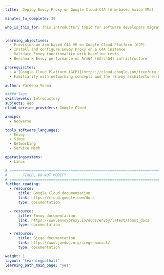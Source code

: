 ```yaml
---
title:  Deploy Envoy Proxy on Google Cloud C4A (Arm-based Axion VMs)

minutes_to_complete: 30

who_is_this_for: This introductory topic for software developers migrating Envoy Proxy workloads from x86_64 to Arm-based servers, specifically on Google Cloud C4A virtual machines built on Axion processors.


learning_objectives:
  - Provision an Arm-based C4A VM on Google Cloud Platform (GCP) 
  - Install and configure Envoy Proxy on a C4A instance
  - Validate Envoy functionality with baseline tests
  - Benchmark Envoy performance on Arm64 (AArch64) infrastructure

prerequisites:
  - A [Google Cloud Platform (GCP)](https://cloud.google.com/free?utm_source=google&hl=en) account with billing enabled
  - Familiarity with networking concepts and the [Envoy architecture](https://www.envoyproxy.io/docs/envoy/latest/)

author: Pareena Verma

##### Tags
skilllevels: Introductory
subjects: Web
cloud_service_providers: Google Cloud

armips:
  - Neoverse

tools_software_languages:
  - Envoy
  - Siege
  - Networking
  - Service Mesh

operatingsystems:
  - Linux

# ================================================================================
#       FIXED, DO NOT MODIFY
# ================================================================================
further_reading:
  - resource:
      title: Google Cloud documentation
      link: https://cloud.google.com/docs
      type: documentation

  - resource:
      title: Envoy documentation
      link: https://www.envoyproxy.io/docs/envoy/latest/about_docs
      type: documentation

  - resource:
      title: Siege documentation
      link: https://www.joedog.org/siege-manual/
      type: documentation

weight: 1
layout: "learningpathall"
learning_path_main_page: "yes"
---
```

